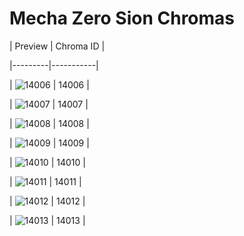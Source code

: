 # Mecha Zero Sion Chromas


| Preview | Chroma ID |

|---------|-----------|

| ![14006](https://raw.communitydragon.org/latest/plugins/rcp-be-lol-game-data/global/default/v1/champion-chroma-images/14/14006.png) | 14006 |

| ![14007](https://raw.communitydragon.org/latest/plugins/rcp-be-lol-game-data/global/default/v1/champion-chroma-images/14/14007.png) | 14007 |

| ![14008](https://raw.communitydragon.org/latest/plugins/rcp-be-lol-game-data/global/default/v1/champion-chroma-images/14/14008.png) | 14008 |

| ![14009](https://raw.communitydragon.org/latest/plugins/rcp-be-lol-game-data/global/default/v1/champion-chroma-images/14/14009.png) | 14009 |

| ![14010](https://raw.communitydragon.org/latest/plugins/rcp-be-lol-game-data/global/default/v1/champion-chroma-images/14/14010.png) | 14010 |

| ![14011](https://raw.communitydragon.org/latest/plugins/rcp-be-lol-game-data/global/default/v1/champion-chroma-images/14/14011.png) | 14011 |

| ![14012](https://raw.communitydragon.org/latest/plugins/rcp-be-lol-game-data/global/default/v1/champion-chroma-images/14/14012.png) | 14012 |

| ![14013](https://raw.communitydragon.org/latest/plugins/rcp-be-lol-game-data/global/default/v1/champion-chroma-images/14/14013.png) | 14013 |